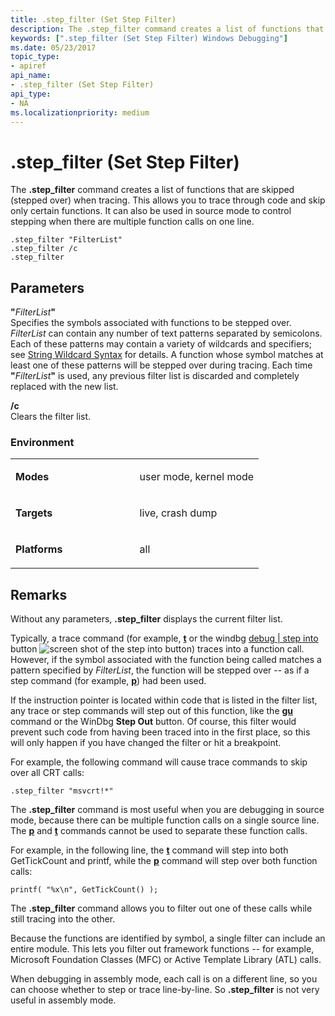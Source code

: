 ```yaml
---
title: .step_filter (Set Step Filter)
description: The .step_filter command creates a list of functions that are skipped (stepped over) when tracing.
keywords: [".step_filter (Set Step Filter) Windows Debugging"]
ms.date: 05/23/2017
topic_type:
- apiref
api_name:
- .step_filter (Set Step Filter)
api_type:
- NA
ms.localizationpriority: medium
---
```


# .step\_filter (Set Step Filter)


The **.step\_filter** command creates a list of functions that are skipped (stepped over) when tracing. This allows you to trace through code and skip only certain functions. It can also be used in source mode to control stepping when there are multiple function calls on one line.

```dbgcmd
.step_filter "FilterList" 
.step_filter /c 
.step_filter 
```

## <span id="Parameters"></span><span id="parameters"></span><span id="PARAMETERS"></span>Parameters


<span id="_FilterList_"></span><span id="_filterlist_"></span><span id="_FILTERLIST_"></span>**"**<em>FilterList</em>**"**  
Specifies the symbols associated with functions to be stepped over. *FilterList* can contain any number of text patterns separated by semicolons. Each of these patterns may contain a variety of wildcards and specifiers; see [String Wildcard Syntax](string-wildcard-syntax.md) for details. A function whose symbol matches at least one of these patterns will be stepped over during tracing. Each time **"**<em>FilterList</em>**"** is used, any previous filter list is discarded and completely replaced with the new list.

<span id="________c______"></span><span id="________C______"></span> **/c**   
Clears the filter list.

### <span id="Environment"></span><span id="environment"></span><span id="ENVIRONMENT"></span>Environment

<table>
<colgroup>
<col width="50%" />
<col width="50%" />
</colgroup>
<tbody>
<tr class="odd">
<td align="left"><p><strong>Modes</strong></p></td>
<td align="left"><p>user mode, kernel mode</p></td>
</tr>
<tr class="even">
<td align="left"><p><strong>Targets</strong></p></td>
<td align="left"><p>live, crash dump</p></td>
</tr>
<tr class="odd">
<td align="left"><p><strong>Platforms</strong></p></td>
<td align="left"><p>all</p></td>
</tr>
</tbody>
</table>

 

Remarks
-------

Without any parameters, **.step\_filter** displays the current filter list.

Typically, a trace command (for example, [**t**](t--trace-.md) or the windbg [debug | step into](debug---step-into.md) button ![screen shot of the step into button](images/tbinto.png)) traces into a function call. However, if the symbol associated with the function being called matches a pattern specified by *FilterList*, the function will be stepped over -- as if a step command (for example, [**p**](p--step-.md)) had been used.

If the instruction pointer is located within code that is listed in the filter list, any trace or step commands will step out of this function, like the [**gu**](gu--go-up-.md) command or the WinDbg **Step Out** button. Of course, this filter would prevent such code from having been traced into in the first place, so this will only happen if you have changed the filter or hit a breakpoint.

For example, the following command will cause trace commands to skip over all CRT calls:

```dbgcmd
.step_filter "msvcrt!*" 
```

The **.step\_filter** command is most useful when you are debugging in source mode, because there can be multiple function calls on a single source line. The [**p**](p--step-.md) and [**t**](t--trace-.md) commands cannot be used to separate these function calls.

For example, in the following line, the [**t**](t--trace-.md) command will step into both GetTickCount and printf, while the [**p**](p--step-.md) command will step over both function calls:

```dbgcmd
printf( "%x\n", GetTickCount() );
```

The **.step\_filter** command allows you to filter out one of these calls while still tracing into the other.

Because the functions are identified by symbol, a single filter can include an entire module. This lets you filter out framework functions -- for example, Microsoft Foundation Classes (MFC) or Active Template Library (ATL) calls.

When debugging in assembly mode, each call is on a different line, so you can choose whether to step or trace line-by-line. So **.step\_filter** is not very useful in assembly mode.

 

 





